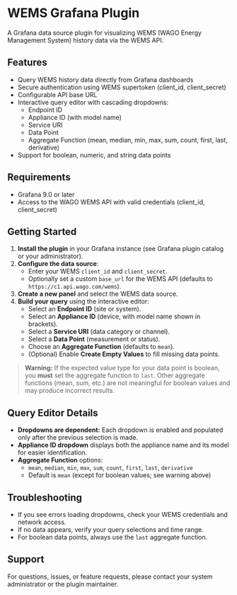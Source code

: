 <!-- This README file is going to be the one displayed on the Grafana.com website for your plugin. Uncomment and replace the content here before publishing.

Remove any remaining comments before publishing as these may be displayed on Grafana.com -->

# WEMS Grafana Plugin

A Grafana data source plugin for visualizing WEMS (WAGO Energy Management System) history data via the WEMS API.

## Features
- Query WEMS history data directly from Grafana dashboards
- Secure authentication using WEMS supertoken (client_id, client_secret)
- Configurable API base URL
- Interactive query editor with cascading dropdowns:
  - Endpoint ID
  - Appliance ID (with model name)
  - Service URI
  - Data Point
  - Aggregate Function (mean, median, min, max, sum, count, first, last, derivative)
- Support for boolean, numeric, and string data points

## Requirements
- Grafana 9.0 or later
- Access to the WAGO WEMS API with valid credentials (client_id, client_secret)

## Getting Started
1. **Install the plugin** in your Grafana instance (see Grafana plugin catalog or your administrator).
2. **Configure the data source**:
   - Enter your WEMS `client_id` and `client_secret`.
   - Optionally set a custom `base_url` for the WEMS API (defaults to `https://c1.api.wago.com/wems`).
3. **Create a new panel** and select the WEMS data source.
4. **Build your query** using the interactive editor:
   - Select an **Endpoint ID** (site or system).
   - Select an **Appliance ID** (device, with model name shown in brackets).
   - Select a **Service URI** (data category or channel).
   - Select a **Data Point** (measurement or status).
   - Choose an **Aggregate Function** (defaults to `mean`).
   - (Optional) Enable **Create Empty Values** to fill missing data points.

> **Warning:**
> If the expected value type for your data point is boolean, you **must** set the aggregate function to `last`. Other aggregate functions (mean, sum, etc.) are not meaningful for boolean values and may produce incorrect results.

## Query Editor Details
- **Dropdowns are dependent:** Each dropdown is enabled and populated only after the previous selection is made.
- **Appliance ID dropdown** displays both the appliance name and its model for easier identification.
- **Aggregate Function** options:
  - `mean`, `median`, `min`, `max`, `sum`, `count`, `first`, `last`, `derivative`
  - Default is `mean` (except for boolean values; see warning above)

## Troubleshooting
- If you see errors loading dropdowns, check your WEMS credentials and network access.
- If no data appears, verify your query selections and time range.
- For boolean data points, always use the `last` aggregate function.

## Support
For questions, issues, or feature requests, please contact your system administrator or the plugin maintainer.

